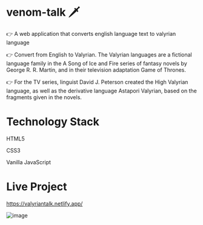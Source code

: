 # venom-talk 🗡️

👉 A web application that converts english language text to valyrian language

👉 Convert from English to Valyrian. The Valyrian languages are a fictional language family in the A Song of Ice and Fire series of fantasy novels by George R. R. Martin, and in their television adaptation Game of Thrones. 

👉 For the TV series, linguist David J. Peterson created the High Valyrian language, as well as the derivative language Astapori Valyrian, based on the fragments given in the novels.

# Technology Stack

HTML5

CSS3

Vanilla JavaScript

# Live Project 

https://valyriantalk.netlify.app/

![image](https://user-images.githubusercontent.com/48703875/135701103-19a84d47-eaf1-42f8-a0c0-1fe4ca6fc5be.png)

